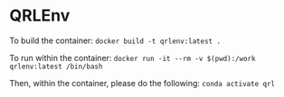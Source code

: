 # QRLEnv

To build the container:
`docker build -t qrlenv:latest .`

To run within the container:
`docker run -it --rm -v $(pwd):/work qrlenv:latest /bin/bash` 

Then, within the container, please do the following:
`conda activate qrl`
